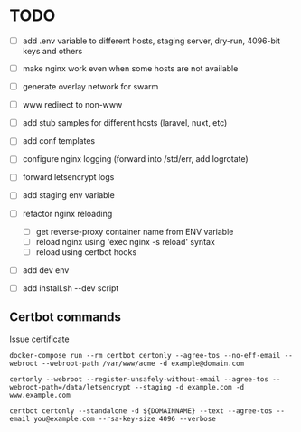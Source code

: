 # TODO

- [ ] add .env variable to different hosts, staging server, dry-run, 4096-bit keys and others
- [ ] make nginx work even when some hosts are not available
- [ ] generate overlay network for swarm
- [ ] www redirect to non-www
- [ ] add stub samples for different hosts (laravel, nuxt, etc)
- [ ] add conf templates
- [ ] configure nginx logging (forward into /std/err, add logrotate)
- [ ] forward letsencrypt logs
- [ ] add staging env variable
- [ ] refactor nginx reloading
  - [ ] get reverse-proxy container name from ENV variable
  - [ ] reload nginx using 'exec nginx -s reload' syntax
  - [ ] reload using certbot hooks
- [ ] add dev env
- [ ] add install.sh --dev script


## Certbot commands 

Issue certificate

```
docker-compose run --rm certbot certonly --agree-tos --no-eff-email --webroot --webroot-path /var/www/acme -d example@domain.com

certonly --webroot --register-unsafely-without-email --agree-tos --webroot-path=/data/letsencrypt --staging -d example.com -d www.example.com

certbot certonly --standalone -d ${DOMAINNAME} --text --agree-tos --email you@example.com --rsa-key-size 4096 --verbose
```
